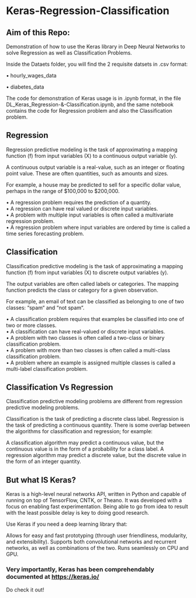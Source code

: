 # Keras-Regression-Classification

## Aim of this Repo:

Demonstration of how to use the Keras library in Deep Neural Networks to solve Regression as well as Classification Problems.

Inside the Dataets folder, you will find the 2 requisite datsets in .csv format:

• hourly_wages_data

• diabetes_data

The code for demonstration of Keras usage is in .ipynb format, in the file DL_Keras_Regression-&-Classification.ipynb, and the same notebook contains the code for Regression problem and also the Classification problem.

## Regression

Regression predictive modeling is the task of approximating a mapping function (f) from input variables (X) to a continuous output variable (y).

A continuous output variable is a real-value, such as an integer or floating point value. These are often quantities, such as amounts and sizes.

For example, a house may be predicted to sell for a specific dollar value, perhaps in the range of $100,000 to $200,000.

• A regression problem requires the prediction of a quantity.  
• A regression can have real valued or discrete input variables.  
• A problem with multiple input variables is often called a multivariate regression problem.  
• A regression problem where input variables are ordered by time is called a time series forecasting problem.

## Classification

Classification predictive modeling is the task of approximating a mapping function (f) from input variables (X) to discrete output variables (y).

The output variables are often called labels or categories. The mapping function predicts the class or category for a given observation.

For example, an email of text can be classified as belonging to one of two classes: “spam“ and “not spam“.

• A classification problem requires that examples be classified into one of two or more classes.  
• A classification can have real-valued or discrete input variables.  
• A problem with two classes is often called a two-class or binary classification problem.  
• A problem with more than two classes is often called a multi-class classification problem.  
• A problem where an example is assigned multiple classes is called a multi-label classification problem.

## Classification Vs Regression

Classification predictive modeling problems are different from regression predictive modeling problems.

Classification is the task of predicting a discrete class label.
Regression is the task of predicting a continuous quantity.
There is some overlap between the algorithms for classification and regression; for example:

A classification algorithm may predict a continuous value, but the continuous value is in the form of a probability for a class label.
A regression algorithm may predict a discrete value, but the discrete value in the form of an integer quantity.

## But what IS Keras?

Keras is a high-level neural networks API, written in Python and capable of running on top of TensorFlow, CNTK, or Theano. It was developed with a focus on enabling fast experimentation. Being able to go from idea to result with the least possible delay is key to doing good research.

Use Keras if you need a deep learning library that:

Allows for easy and fast prototyping (through user friendliness, modularity, and extensibility).
Supports both convolutional networks and recurrent networks, as well as combinations of the two.
Runs seamlessly on CPU and GPU.

### Very importantly, Keras has been comprehendably documented at https://keras.io/ 

Do check it out!
